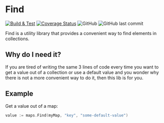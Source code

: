 # Find

[![Build & Test](https://github.com/elephantoss/go-find/actions/workflows/go.yaml/badge.svg)](https://github.com/elephantoss/go-find/actions/workflows/go.yaml)
[![Coverage Status](https://coveralls.io/repos/github/elephantoss/go-find/badge.svg?branch=main)](https://coveralls.io/github/elephantoss/go-find?branch=main)
![GitHub](https://img.shields.io/github/license/elephantoss/go-find?color=blue)
![GitHub last commit](https://img.shields.io/github/last-commit/elephantoss/go-find?color=yellowgreen)

Find is a utility library that provides a convenient way to find elements in collections.


## Why do I need it?

If you are tired of writing the same 3 lines of code every time you want to get a
value out of a collection or use a default value and you wonder why there is not
a more convenient way to do it, then this lib is for you.


## Example

Get a value out of a map:

```go
value := maps.Find(myMap, "key", "some-default-value")
```


